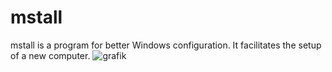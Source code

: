# mstall


mstall is a program for better Windows configuration. It facilitates the setup of a new computer.
![grafik](https://user-images.githubusercontent.com/70442703/125195940-3b033f00-e258-11eb-9571-c72014cc7d1e.png)

